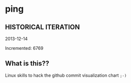 # ping

## HISTORICAL ITERATION
2013-12-14

Incremented: 6769

## What is this?? 
Linux skills to hack the github commit visualization chart `;-)`

